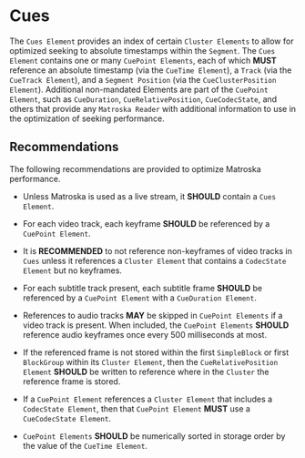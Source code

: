 # Cues

The `Cues Element` provides an index of certain `Cluster Elements` to allow for optimized
seeking to absolute timestamps within the `Segment`. The `Cues Element` contains one or
many `CuePoint Elements`, each of which **MUST** reference an absolute timestamp (via the
`CueTime Element`), a `Track` (via the `CueTrack Element`), and a `Segment Position`
(via the `CueClusterPosition Element`). Additional non-mandated Elements are part of
the `CuePoint Element`, such as `CueDuration`, `CueRelativePosition`, `CueCodecState`,
and others that provide any `Matroska Reader` with additional information to use in
the optimization of seeking performance.

## Recommendations

The following recommendations are provided to optimize Matroska performance.

- Unless Matroska is used as a live stream, it **SHOULD** contain a `Cues Element`.

- For each video track, each keyframe **SHOULD** be referenced by a `CuePoint Element`.

- It is **RECOMMENDED** to not reference non-keyframes of video tracks in `Cues` unless
  it references a `Cluster Element` that contains a `CodecState Element` but no keyframes.

- For each subtitle track present, each subtitle frame **SHOULD** be referenced by a
  `CuePoint Element` with a `CueDuration Element`.

- References to audio tracks **MAY** be skipped in `CuePoint Elements` if a video track
  is present. When included, the `CuePoint Elements` **SHOULD** reference audio keyframes
  once every 500 milliseconds at most.

- If the referenced frame is not stored within the first `SimpleBlock` or first
  `BlockGroup` within its `Cluster Element`, then the `CueRelativePosition Element`
   **SHOULD** be written to reference where in the `Cluster` the reference frame is stored.

- If a `CuePoint Element` references a `Cluster Element` that includes a `CodecState Element`,
  then that `CuePoint Element` **MUST** use a `CueCodecState Element`.

- `CuePoint Elements` **SHOULD** be numerically sorted in storage order by the value of the `CueTime Element`.

